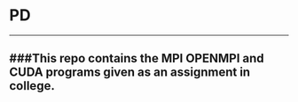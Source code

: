 # PD
-----
###This repo contains the MPI OPENMPI and CUDA programs given as an assignment in college.
------------------------------------------------------------------------------------------
